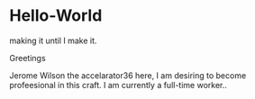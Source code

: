 # Hello-World
making it until I make it.

Greetings

 Jerome Wilson the accelarator36 here, I am desiring to become profeesional in this craft. I am currently a full-time worker..

